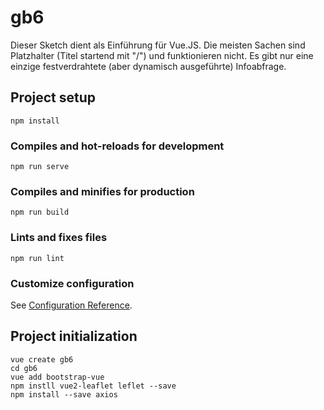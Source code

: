 # gb6

Dieser Sketch dient als Einführung für Vue.JS. Die meisten Sachen sind Platzhalter (Titel startend mit "/") und funktionieren nicht. Es gibt nur eine einzige festverdrahtete (aber dynamisch ausgeführte) Infoabfrage. 

## Project setup
```
npm install
```

### Compiles and hot-reloads for development
```
npm run serve
```

### Compiles and minifies for production
```
npm run build
```

### Lints and fixes files
```
npm run lint
```

### Customize configuration
See [Configuration Reference](https://cli.vuejs.org/config/).


## Project initialization
```
vue create gb6
cd gb6
vue add bootstrap-vue
npm instll vue2-leaflet leflet --save
npm install --save axios
```
